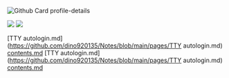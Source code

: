 <!--
**dino920135/dino920135** is a ✨ _special_ ✨ repository because its `README.md` (this file) appears on your GitHub profile.

Here are some ideas to get you started:

- 🔭 I’m currently working on ...
- 🌱 I’m currently learning ...
- 👯 I’m looking to collaborate on ...
- 🤔 I’m looking for help with ...
- 💬 Ask me about ...
- 📫 How to reach me: ...
- 😄 Pronouns: ...
- ⚡ Fun fact: ...
-->
<!-- # About me -->

![Github Card profile-details](http://github-profile-summary-cards.vercel.app/api/cards/profile-details?username=dino920135&theme=github_dark)

![](http://github-profile-summary-cards.vercel.app/api/cards/stats?username=dino920135&theme=github_dark) ![](http://github-profile-summary-cards.vercel.app/api/cards/most-commit-language?username=dino920135&theme=github_dark)

<!-- BLOG-POST-LIST:START -->
<!-- BLOG-POST-LIST:END -->
[TTY autologin.md](https://github.com/dino920135/Notes/blob/main/pages/TTY autologin.md)
[contents.md](https://github.com/dino920135/Notes/blob/main/pages/contents.md)
[TTY autologin.md](https://github.com/dino920135/Notes/blob/main/pages/TTY autologin.md)
[contents.md](https://github.com/dino920135/Notes/blob/main/pages/contents.md)
